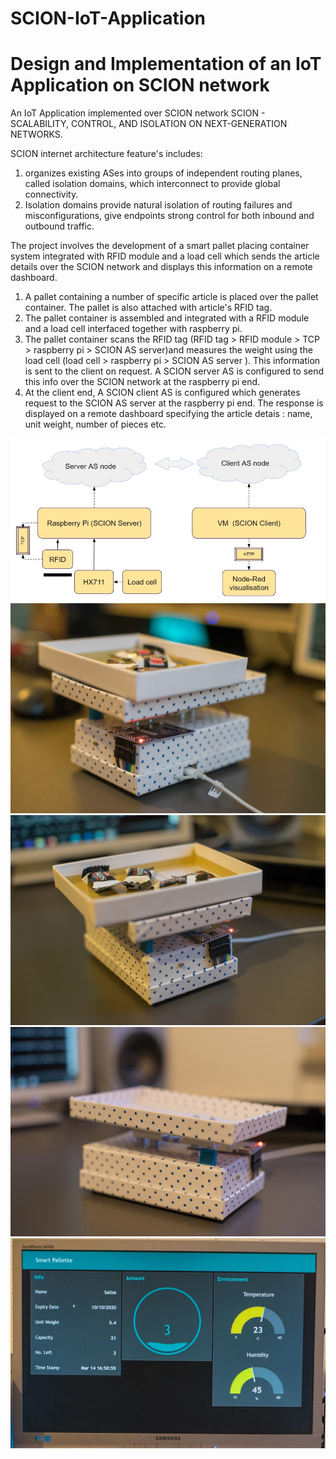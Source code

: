 # SCION-IoT-Application

# Design and Implementation of an IoT Application on SCION network 


An IoT Application  implemented over SCION network 
SCION - SCALABILITY, CONTROL, AND ISOLATION ON NEXT-GENERATION NETWORKS.

SCION internet architecture feature's includes:
1. organizes existing ASes into groups of independent routing planes, called isolation domains, which interconnect to provide global connectivity.
2. Isolation domains provide natural isolation of routing failures and misconfigurations, give endpoints strong control for both inbound and outbound traffic.

The project involves the development of a smart pallet placing container system integrated with RFID module and a load cell which sends the article details over the SCION network and displays this information on a remote dashboard. 
1. A pallet containing a number of specific article is placed over the pallet container. The pallet is also attached with article's RFID      tag. 
2. The pallet container is assembled and integrated with a RFID module and a load cell interfaced together with raspberry pi.
3. The pallet container scans the RFID tag (RFID tag > RFID module > TCP > raspberry pi > SCION AS server)and measures the weight using the load cell (load cell > raspberry pi > SCION AS server ). This information is sent to the client on request.
   A SCION server AS is configured to send this info over the SCION network at the raspberry pi end.
4. At the client end, A SCION client AS is configured which generates request to the SCION AS server at the raspberry pi end. The response    is displayed on a remote dashboard specifying the article detais : name, unit weight, number of pieces etc.

![GitHub Logo](/images/blockdiagram.JPG)
![GitHub Logo](/images/pallet_1.jpg)
![GitHub Logo](/images/pallet_2.jpg)
![GitHub Logo](/images/pallet_3.jpg)
![GitHub Logo](/images/loadcelldahboard.jpg)
